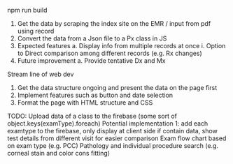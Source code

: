 
npm run build

1.	Get the data by scraping the index site on the EMR / input from pdf using record
2.	Convert the data from a Json file to a Px class in JS
3.	Expected features
    a.	Display info from multiple records at once
        i.	Option to Direct comparison among different records (e.g. Rx changes)
4.	Future improvement
    a.	Provide tentative Dx and Mx

Stream line of web dev
1. Get the data structure ongoing and present the data on the page first
2. Implement features such as button and date selection
3. Format the page with HTML structure and CSS

TODO:
Upload data of a class to the firebase (some sort of object.keys(examType).foreach)
Potential implementation 1: add each examtype to the firebase, only display at client side if contain data, show test details from different visit for easier comparison
Exam flow chart based on exam type (e.g. PCC)
Pathology and individual procedure search (e.g. corneal stain and color cons fitting)